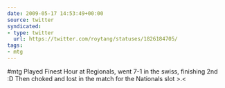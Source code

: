```yaml
---
date: 2009-05-17 14:53:49+00:00
source: twitter
syndicated:
- type: twitter
  url: https://twitter.com/roytang/statuses/1826184705/
tags:
- mtg
---
```


#mtg Played Finest Hour at Regionals, went 7-1 in the swiss, finishing 2nd :D Then choked and lost in the match for the Nationals slot &gt;.&lt;